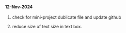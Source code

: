 #### 12-Nov-2024
1) check for mini-project dublicate file and update github

2) reduce size of text size in text box.
